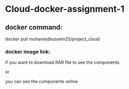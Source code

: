 # Cloud-docker-assignment-1

## docker command:

docker pull mohamedhussein25/project_cloud

### docker image link:


if you want to download RAR file to see the components

or 

you can see the components online 
